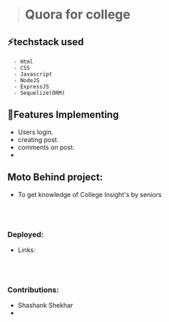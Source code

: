 ># Quora for college
## ⚡techstack used 
```
  - Html
  - CSS
  - Javascript
  - NodeJS
  - ExpressJS
  - Sequelize(ORM)
```

## 🎯Features Implementing
   - Users login.
   - creating post. 
   - comments on post.
   - 


## Moto Behind project:  
   - To get knowledge of College Insight's by seniors

<br/>
<br/>

### Deployed:
   - Links:
<br/>
<br/>

### Contributions:
   - Shashank Shekhar
   - 
    

